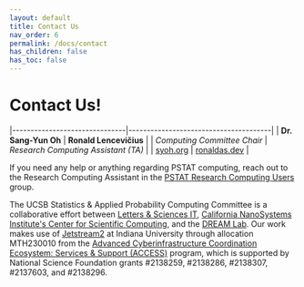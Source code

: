 ```yaml
---
layout: default
title: Contact Us
nav_order: 6
permalink: /docs/contact
has_children: false
has_toc: false
---
```


# Contact Us!

|-------------------------------|---------------------------------------|
| **Dr. Sang-Yun Oh**           | **Ronald Lencevičius**                |
| *Computing Committee Chair*   | *Research Computing Assistant (TA)*   |
| [syoh.org](https://syoh.org/) | [ronaldas.dev](https://ronaldas.dev/) |

If you need any help or anything regarding PSTAT computing, reach out to the Research Computing Assistant in the [PSTAT Research Computing Users](https://chat.google.com/room/AAAAR6wMcN0?cls=7) group.

The UCSB Statistics & Applied Probability Computing Committee is a collaborative effort between [Letters & Sciences IT](https://www.lsit.ucsb.edu/), [California NanoSystems Institute's Center for Scientific Computing](https://csc.cnsi.ucsb.edu/), and the [DREAM Lab](https://www.library.ucsb.edu/dreamlab/about). Our work makes use of [Jetstream2](https://jetstream-cloud.org/) at Indiana University through allocation MTH230010 from the [Advanced Cyberinfrastructure Coordination Ecosystem: Services & Support (ACCESS)](https://access-ci.org/) program, which is supported by National Science Foundation grants #2138259, #2138286, #2138307, #2137603, and #2138296.

